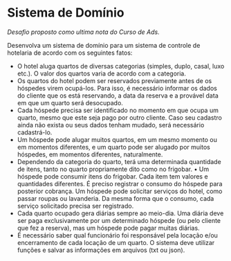 
# Sistema de Domínio

_Desafio proposto como ultima nota do Curso de Ads._

Desenvolva um sistema de domínio para um sistema de controle de hotelaria de acordo com os seguintes fatos:

- O hotel aluga quartos de diversas categorias (simples, duplo, casal, luxo etc.). O valor dos quartos varia de acordo com a categoria.
- Os quartos do hotel podem ser reservados previamente antes de os hóspedes virem ocupá-los. Para isso, é necessário informar os dados do cliente que os está reservando, a data da reserva e a provável data em que um quarto será desocupado.
- Cada hóspede precisa ser identificado no momento em que ocupa um quarto, mesmo que este seja pago por outro cliente. Caso seu cadastro ainda não exista ou seus dados tenham mudado, será necessário cadastrá-lo.
- Um hóspede pode alugar muitos quartos, em um mesmo momento ou em momentos diferentes, e um quarto pode ser alugado por muitos hóspedes, em momentos diferentes, naturalmente.
- Dependendo da categoria do quarto, terá uma determinada quantidade de itens, tanto no quarto propriamente dito como no frigobar. • Um hóspede pode consumir itens do frigobar. Cada item tem valores e quantidades diferentes. É preciso registrar o consumo do hóspede para posterior cobrança. Um hóspede pode solicitar serviços do hotel, como passar roupas ou lavanderia. Da mesma forma que o consumo, cada serviço solicitado precisa ser registrado. 
- Cada quarto ocupado gera diárias sempre ao meio-dia. Uma diária deve ser paga exclusivamente por um determinado hóspede (ou pelo cliente que fez a reserva), mas um hóspede pode pagar muitas diárias.
- É necessário saber qual funcionário foi responsável pela locação e/ou encerramento de cada locação de um quarto.
O sistema deve utilizar funções e salvar as informações em arquivos (txt ou json).